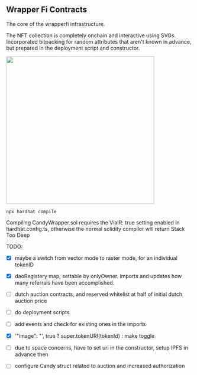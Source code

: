 ## Wrapper Fi Contracts

The core of the wrapperfi infrastructure.

The NFT collection is completely onchain and interactive using SVGs. Incorporated bitpacking for random attributes that aren't known in advance, but prepared in the deployment script and constructor.

<img width="400" height="400" src="https://raw.githubusercontent.com/Wrapper-Fi/wrapperfi-contracts/a7c56a4ba92d583fa5d7f0d9b13f6a6ae9e409e1/contracts/CandyWrapper-basevectors.svg">

`npx hardhat compile`

Compiling CandyWrapper.sol requires the ViaIR: true setting enabled in hardhat.config.ts, otherwise the normal solidity compiler will return Stack Too Deep

TODO:

- [x] maybe a switch from vector mode to raster mode, for an individual tokenID

- [x] daoRegistery map, settable by onlyOwner. imports and updates how many referrals have been accomplished.

- [ ] dutch auction contracts, and reserved whitelist at half of initial dutch auction price

- [ ] do deployment scripts

- [ ] add events and check for existing ones in the imports

- [x] '"image": "', true ? super.tokenURI(tokenId) :  make toggle

- [ ] due to space concerns, have to set uri in the constructor, setup IPFS in advance then

- [ ] configure Candy struct related to auction and increased authorization